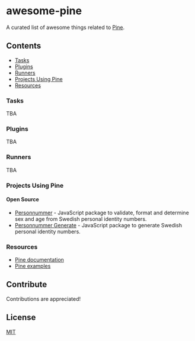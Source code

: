 # awesome-pine

A curated list of awesome things related to [Pine](https://pinefile.github.io/).

## Contents

- [Tasks](#tasks)
- [Plugins](#plugins)
- [Runners](#runners)
- [Projects Using Pine](#projects-using-pine)
- [Resources](#resources)

### Tasks

TBA

### Plugins

TBA

### Runners

TBA

### Projects Using Pine

#### Open Source

- [Personnummer](https://github.com/personnummer/js) - JavaScript package to validate, format and determine sex and age from Swedish personal identity numbers. 
- [Personnummer Generate](https://github.com/personnummer/js-generate) - JavaScript package to generate Swedish personal identity numbers. 


### Resources

- [Pine documentation](https://pinefile.github.io/)
- [Pine examples](https://github.com/pinefile/examples)

## Contribute

Contributions are appreciated!

## License

[MIT](/LICENSE)
